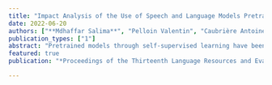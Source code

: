 ```yaml
---
title: "Impact Analysis of the Use of Speech and Language Models Pretrained by Self-Supersivion for Spoken Language Understanding"
date: 2022-06-20
authors: ["**Mdhaffar Salima**", "Pelloin Valentin", "Caubrière Antoine", "Laperrière Gaëlle", "Ghannay Sahar", "Jabaian Bassam", "Camelin Nathalin", "Estève Yannick"]   
publication_types: ["1"]
abstract: "Pretrained models through self-supervised learning have been recently introduced for both acoustic and language modeling. Applied to spoken language understanding tasks, these models have shown their great potential by improving the state-of-the-art performances on challenging benchmark datasets. In this paper, we present an error analysis reached by the use of such models on the French MEDIA benchmark dataset, known as being one of the most challenging benchmarks for the slot filling task among all the benchmarks accessible to the entire research community. One year ago, the state-of-art system reached a Concept Error Rate (CER) of 13.6{\%} through the use of a end-to-end neural architecture. Some months later, a cascade approach based on the sequential use of a fine-tuned wav2vec2.0 model and a fine-tuned BERT model reaches a CER of 11.2{\%}. This significant improvement raises questions about the type of errors that remain difficult to treat, but also about those that have been corrected using these models pre-trained through self-supervision learning on a large amount of data. This study brings some answers in order to better understand the limits of such models and open new perspectives to continue improving the performance."
featured: true
publication: "*Proceedings of the Thirteenth Language Resources and Evaluation Conference (LREC 2022)*"

---
```

